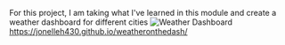 For this project, I am taking what I've learned in this module and create a weather dashboard for different cities
![Weather Dashboard](https://user-images.githubusercontent.com/88640007/135744309-84ff88c0-d192-4f01-aa14-c13c5047e250.png)
https://jonelleh430.github.io/weatheronthedash/
